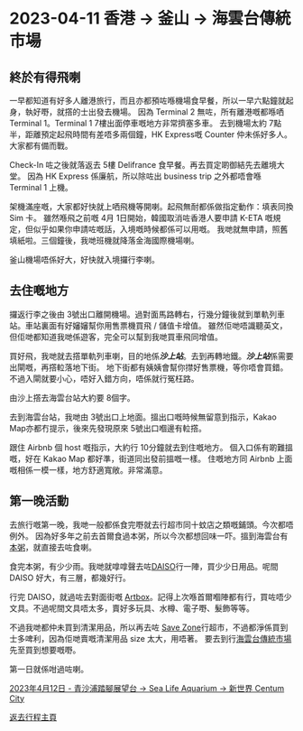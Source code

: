 # 2023-04-11 香港 -> 釜山 -> 海雲台傳統市場

## 終於有得飛喇

一早都知道有好多人離港旅行，而且亦都預咗喺機場食早餐，所以一早六點鐘就起身，執好嘢，就撘的士出發去機場。
因為 Terminal 2 無咗，所有離港嘅都喺哂 Terminal 1。Terminal 1 7樓出面停車嘅地方非常擠塞多車。
去到機場太約 7點半，距離預定起飛時間有差唔多兩個鐘，HK Express嘅 Counter 仲未係好多人。大家都有備而戰。

Check-In 咗之後就落返去 5樓 Delifrance 食早餐。再去買定啲御結先去離境大堂。
因為 HK Express 係廉航，所以除咗出 business trip 之外都唔會喺 Terminal 1 上機。

架機滿座嘅，大家都好快就上哂飛機等開喇。起飛無耐都係做指定動作：填表同換 Sim 卡。
雖然喺飛之前嘅 4月 1日開始，韓國取消咗香港人要申請 K-ETA 嘅規定，但似乎如果你申請咗嘅話，入境嘅時候都係可以用嘅。
我哋就無申請，照舊填紙啦。三個鐘後，我哋班機就降落金海國際機場喇。

釜山機場唔係好大，好快就入境攞行李喇。

## 去住嘅地方

攞返行李之後由 3號出口離開機場。過對面馬路轉右，行幾分鐘後就到單軌列車站。車站裏面有好嬸嬸幫你用售票機買飛 / 儲值卡增值。
雖然佢哋唔識聽英文，但佢哋都知道我哋係遊客，完全可以幫到我哋買車飛同增值。

買好飛，我哋就去撘單軌列車喇，目的地係***沙上站***。去到再轉地鐵。***沙上站***係需要出閘嘅，再撘𨋢落地下街。
地下街都有姨姨會幫你㩒好售票機，等你唔會買錯。不過入閘就要小心，唔好入錯方向，唔係就行冤枉路。

由沙上撘去海雲台站大約要 8個字。

去到海雲台站，我哋由 3號出口上地面。搵出口嘅時候無留意到指示，Kakao Map亦都冇提示，後來先發現原來 5號出口嗰邊有𨋢撘。

跟住 Airbnb 個 host 嘅指示，大約行 10分鐘就去到住嘅地方。
個入口係有啲難搵嘅，好在 Kakao Map 都好準，街道同出發前搵嘅一樣。
住嘅地方同 Airbnb 上面嘅相係一模一樣，地方舒適寬敞。非常滿意。

## 第一晚活動

去旅行嘅第一晚，我哋一般都係食完嘢就去行超市同十蚊店之類嘅鋪頭。今次都唔例外。
因為好多年之前去首爾食過本粥，所以今次都想回味一吓。搵到海雲台有[本粥](https://place.map.kakao.com/19051617)，就直接去咗食喇。

食完本粥，有少少雨。我哋就嗱嗱聲去咗[DAISO](https://place.map.kakao.com/21852991)行一陣，買少少日用品。呢間 DAISO 好大，有三層，都幾好行。

行完 DAISO，就過咗去對面街嘅 [Artbox](https://place.map.kakao.com/1237498094)。記得上次喺首爾嗰陣都有行，買咗唔少文具。不過呢間文具唔太多，賣好多玩具、水樽、電子嘢、髮飾等等。

不過我哋都仲未買到清潔用品，所以再去咗 [Save Zone](https://place.map.kakao.com/1868142553)行超市，不過都淨係買到士多啤利，因為佢哋賣嘅清潔用品 size 太大，用唔著。
要去到行[海雲台傳統市場](https://place.map.kakao.com/18525086)先至買到想要嘅嘢。

第一日就係咁過咗喇。

[2023年4月12日 - 青沙浦踏腳展望台 -> Sea Life Aquarium -> 新世界 Centum City](https://github.com/carlosclk/trips/blob/main/2023-04_Busan_n_Fukuoka/2023-04-12.md)

[返去行程主頁](https://github.com/carlosclk/trips/tree/main/2023-04_Busan_n_Fukuoka)
